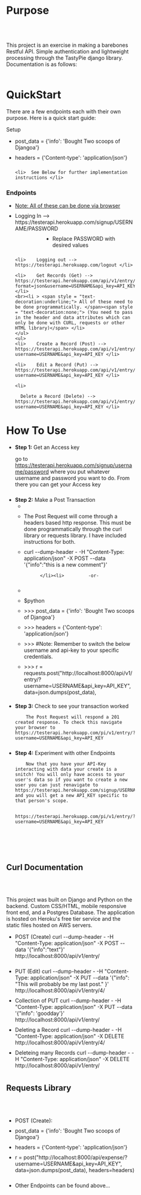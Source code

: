 <head>
  <style>

  ul {margin-left:40px;line-height: 20px;list-style-type: none;}
  ul li{padding-bottom:10px;}


  </style>
</head>
<div style = "padding:80px;">
<h1>Purpose</h1><br><br>

This project is an exercise in making a barebones Restful API. Simple authentication and lightweight processing through the TastyPie django library. Documentation is as follows: <br><br>

<h1>QuickStart</h1>

There are a few endpoints each with their own purpose. Here is a quick start guide:

Setup
<ul>
    <li>  post_data = {'info': 'Bought Two scoops of Djangoa'} </li>
    <li>  headers = {'Content-type': 'application/json'} </li>

    <li>  See Below for further implementation instructions </li>
</ul>
<h3>Endpoints</h3>
<ul>
      <li style="text-decoration:underline;">Note: All of these can be done via browser</li>
    <li>    Logging In --> https://testerapi.herokuapp.com/signup/USERNAME/PASSWORD </li>
    <li style = "margin-left:100px;">                  Replace PASSWORD with desired values </li>

    <li>    Logging out --> https://testerapi.herokuapp.com/logout </li>

    <li>    Get Records (Get) --> https://testerapi.herokuapp.com/api/v1/entry/?format=json&username=USERNAME&api_key=API_KEY </li>
    <br><li > <span style = "text-decoration:underline;"> All of these need to be done programmatically. </span><span style = "text-decoration:none;"> (You need to pass in the header and data attributes which can only be done with CURL, requests or other HTML library)</span> </li>
    </ul>
    <ul>
    <li>    Create a Record (Post) --> https://testerapi.herokuapp.com/api/v1/entry/?username=USERNAME&api_key=API_KEY </li>

    <li>    Edit a Record (Put) --> https://testerapi.herokuapp.com/api/v1/entry/NUMBER?username=USERNAME&api_key=API_KEY </li>

    <li>

      Delete a Record (Delete) --> https://testerapi.herokuapp.com/api/v1/entry/NUMBER/?username=USERNAME&api_key=API_KEY </li>
</ul>

<h1>How To Use</h1>

<ul>
<li><b>Step 1:</b> Get an Access key

go to https://testerapi.herokuapp.com/signup/username/password where you put whatever username and password you want to do. From there you can get your Access key

</li>
<li><b>Step 2:</b> Make a Post Transaction
<ul>
<li>
</li><li>    The Post Request will come through a headers based http response. This must be done programmatically through the curl library or requests library. I have included instructions for both.

</li><li>
                   curl --dump-header - -H "Content-Type: application/json" -X POST --data '{"info":"this is a new comment"}'

          </li><li>         -or-
</li><li>
</li><li>        $python
</li><li>        >>> post_data = {'info': 'Bought Two scoops of Djangoa'}
</li><li>        >>> headers = {'Content-type': 'application/json'}
</li><li>        >>> #Note: Remember to switch the below username and api-key to your specific credentials.
</li><li>        >>> r = requests.post("http://localhost:8000/api/v1/entry/?username=USERNAME&api_key=API_KEY", data=json.dumps(post_data),

</li>
</ul>
<li><b>Step 3:</b> Check to see your transaction worked

        The Post Request will respond a 201 created response. To check this navigate your browser to https://testerapi.herokuapp.com/pi/v1/entry/?username=USERNAME&api_key=API_KEY

</li>
<li><b>Step 4:</b> Experiment with other Endpoints

        Now that you have your API-Key interacting with data your create is a snitch! You will only have access to your user's data so if you want to create a new user you can just renavigate to https://testerapi.herokuapp.com/signup/USERNAME/PASSWORD and you will get a new API_KEY specific to that person's scope.

      https://testerapi.herokuapp.com/pi/v1/entry/?username=USERNAME&api_key=API_KEY
  </li>

</ul>




<br><br>

<h2>Curl Documentation</h2><br><br>

This project was built on Django and Python on the backend. Custom CSS/HTML, mobile responsive front end, and a Postgres Database. The application is hosted on Heroku's free tier service and the static files hosted on AWS servers.
<ul>

  <li>

 POST (Create)
 curl --dump-header - -H "Content-Type: application/json" -X POST --data '{"info":"text"}' http://localhost:8000/api/v1/entry/
</li><li>
 PUT (Edit)
 curl --dump-header - -H "Content-Type: application/json" -X PUT --data '{"info": "This will probably be my last post." }' http://localhost:8000/api/v1/entry/4/
</li><li>
 Collection of PUT
 curl --dump-header - -H "Content-Type: application/json" -X PUT --data '{"info": 'goodday'}' http://localhost:8000/api/v1/entry/
</li><li>
 Deleting a Record
 curl --dump-header - -H "Content-Type: application/json" -X DELETE  http://localhost:8000/api/v1/entry/4/
</li><li>
 Deleteing many Records
 curl --dump-header - -H "Content-Type: application/json" -X DELETE  http://localhost:8000/api/v1/entry/
</li>

</ul>

<h2>Requests Library</h2><br><br>



  <ul><li>
    POST (Create):
    <li> post_data = {'info': 'Bought Two scoops of Djangoa'}
    </li>
    <li> headers = {'Content-type': 'application/json'}</li>
    <li>
        r = post("http://localhost:8000/api/expense/?username=USERNAME&api_key=API_KEY", data=json.dumps(post_data), headers=headers)
</li><li>


Other Endpoints can be found above...
